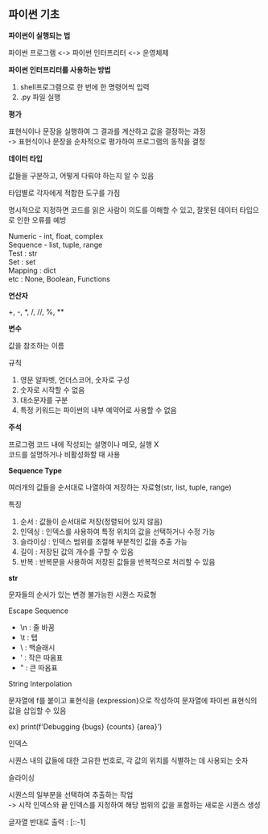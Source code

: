 ## 파이썬 기초

**파이썬이 실행되는 법**

파이썬 프로그램 <-> 
파이썬 인터프리터 <-> 운영체제

**파이썬 인터프리터를 사용하는 방법**

1. shell프로그램으로 한 번에 한 명령어씩 입력
2. .py 파일 실행

**평가**

표현식이나 문장을 실행하여 그 결과를 계산하고 값을 결정하는 과정
<br>
-> 표현식이나 문장을 순차적으로 평가하여 프로그램의 동작을 결정

**데이터 타입**

값들을 구분하고, 어떻게 다뤄야 하는지 알 수 있음

타입별로 각자에게 적합한 도구를 가짐

명시적으로 지정하면 코드를 읽은 사람이 의도를 이해할 수 있고, 잘못된 데이터 타입으로 인한 오류를 예방

Numeric - int, float, complex
<br>
Sequence - list, tuple, range
<br>
Test : str
<br>
Set : set
<br>
Mapping : dict
<br>
etc : None, Boolean, Functions

**연산자**

+, -, *, /, //, %, **

**변수**

값을 참조하는 이름

규칙
1. 영문 알파벳, 언더스코어, 숫자로 구성
2. 숫자로 시작할 수 없음
3. 대소문자를 구분
4. 특정 키워드는 파이썬의 내부 예약어로 사용할 수 없음

**주석**

프로그램 코드 내에 작성되는 설명이나 메모, 실행 X
<br>
코드를 설명하거나 비활성화할 때 사용

**Sequence Type**

여러개의 값들을 순서대로 나열하여 저장하는 자료형(str, list, tuple, range)

특징
1. 순서 : 값들이 순서대로 저장(정렬되어 있지 않음)
2. 인덱싱 : 인덱스를 사용하여 특정 위치의 값을 선택하거나 수정 가능
3. 슬라이싱 : 인덱스 범위를 조절해 부분적인 값을 추출 가능
4. 길이 : 저장된 값의 개수를 구할 수 있음
5. 반복 : 반복문을 사용하여 저장된 값들을 반복적으로 처리할 수 있음

**str**

문자들의 순서가 있는 변경 불가능한 시퀀스 자료형

Escape Sequence
- \n : 줄 바꿈
- \t : 탭
- \\ : 백슬래시
- \' : 작은 따옴표
- \" : 큰 따옴표

String Interpolation

문자열에 f를 붙이고 표현식을 {expression}으로 작성하여 문자열에 파이썬 표현식의 값을 삽입할 수 있음

ex) print(f'Debugging {bugs} {counts} {area}')

인덱스

시퀀스 내의 값들에 대한 고유한 번호로, 각 값의 위치를 식별하는 데 사용되는 숫자

슬라이싱

시퀀스의 일부분을 선택하여 추출하는 작업
<br>
-> 시작 인덱스와 끝 인덱스를 지정하여 해당 범위의 값을 포함하는 새로운 시퀀스 생성

글자열 반대로 출력 : [::-1]